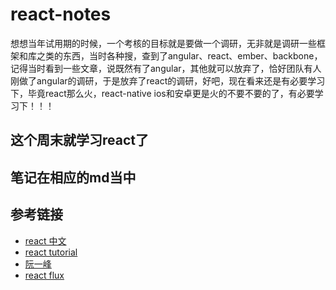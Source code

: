 # react-notes
想想当年试用期的时候，一个考核的目标就是要做一个调研，无非就是调研一些框架和库之类的东西，当时各种搜，查到了angular、react、ember、backbone，记得当时看到一些文章，说既然有了angular，其他就可以放弃了，恰好团队有人刚做了angular的调研，于是放弃了react的调研，好吧，现在看来还是有必要学习下，毕竟react那么火，react-native ios和安卓更是火的不要不要的了，有必要学习下！！！
## 这个周末就学习react了

## 笔记在相应的md当中


## 参考链接
- [react 中文](http://reactjs.cn/react/index.html)
- [react tutorial](https://hulufei.gitbooks.io/react-tutorial/content/introduction.html)
- [阮一峰](http://www.ruanyifeng.com/blog/2015/03/react.html)
- [react flux](http://www.cnblogs.com/E-WALKER/p/4781819.html)
